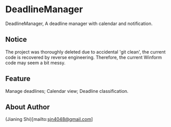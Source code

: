 # DeadlineManager
DeadlineManager, A deadline manager with calendar and notification.

## Notice
The project was thoroughly deleted due to accidental 'git clean', the current code is recovered by reverse engineering. Therefore, the current Winform code may seem a bit messy.

## Feature
Manage deadlines;
Calendar view;
Deadline classification.

## About Author
(Jianing Shi)[mailto:sjn4048@gmail.com]
